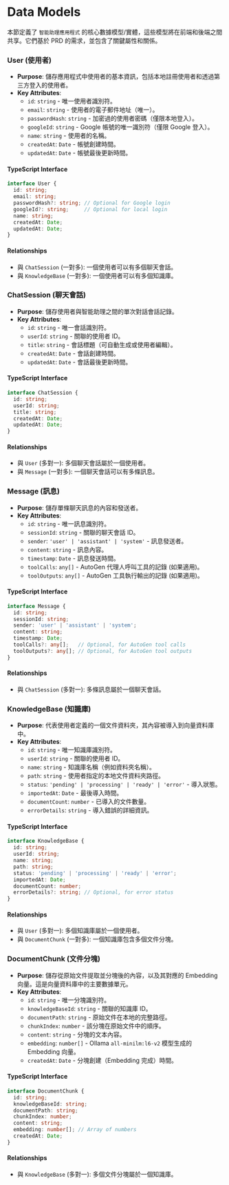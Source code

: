 # Data Models

本節定義了 `智能助理應用程式` 的核心數據模型/實體，這些模型將在前端和後端之間共享。它們基於 PRD 的需求，並包含了關鍵屬性和關係。

### User (使用者)

  * **Purpose**: 儲存應用程式中使用者的基本資訊，包括本地註冊使用者和透過第三方登入的使用者。
  * **Key Attributes**:
      * `id`: `string` - 唯一使用者識別符。
      * `email`: `string` - 使用者的電子郵件地址（唯一）。
      * `passwordHash`: `string` - 加密過的使用者密碼（僅限本地登入）。
      * `googleId`: `string` - Google 帳號的唯一識別符（僅限 Google 登入）。
      * `name`: `string` - 使用者的名稱。
      * `createdAt`: `Date` - 帳號創建時間。
      * `updatedAt`: `Date` - 帳號最後更新時間。

#### TypeScript Interface

```typescript
interface User {
  id: string;
  email: string;
  passwordHash?: string; // Optional for Google login
  googleId?: string;     // Optional for local login
  name: string;
  createdAt: Date;
  updatedAt: Date;
}
```

#### Relationships

  * 與 `ChatSession` (一對多): 一個使用者可以有多個聊天會話。
  * 與 `KnowledgeBase` (一對多): 一個使用者可以有多個知識庫。

### ChatSession (聊天會話)

  * **Purpose**: 儲存使用者與智能助理之間的單次對話會話記錄。
  * **Key Attributes**:
      * `id`: `string` - 唯一會話識別符。
      * `userId`: `string` - 關聯的使用者 ID。
      * `title`: `string` - 會話標題（可自動生成或使用者編輯）。
      * `createdAt`: `Date` - 會話創建時間。
      * `updatedAt`: `Date` - 會話最後更新時間。

#### TypeScript Interface

```typescript
interface ChatSession {
  id: string;
  userId: string;
  title: string;
  createdAt: Date;
  updatedAt: Date;
}
```

#### Relationships

  * 與 `User` (多對一): 多個聊天會話屬於一個使用者。
  * 與 `Message` (一對多): 一個聊天會話可以有多條訊息。

### Message (訊息)

  * **Purpose**: 儲存單條聊天訊息的內容和發送者。
  * **Key Attributes**:
      * `id`: `string` - 唯一訊息識別符。
      * `sessionId`: `string` - 關聯的聊天會話 ID。
      * `sender`: `'user' | 'assistant' | 'system'` - 訊息發送者。
      * `content`: `string` - 訊息內容。
      * `timestamp`: `Date` - 訊息發送時間。
      * `toolCalls`: `any[]` - AutoGen 代理人呼叫工具的記錄 (如果適用)。
      * `toolOutputs`: `any[]` - AutoGen 工具執行輸出的記錄 (如果適用)。

#### TypeScript Interface

```typescript
interface Message {
  id: string;
  sessionId: string;
  sender: 'user' | 'assistant' | 'system';
  content: string;
  timestamp: Date;
  toolCalls?: any[];   // Optional, for AutoGen tool calls
  toolOutputs?: any[]; // Optional, for AutoGen tool outputs
}
```

#### Relationships

  * 與 `ChatSession` (多對一): 多條訊息屬於一個聊天會話。

### KnowledgeBase (知識庫)

  * **Purpose**: 代表使用者定義的一個文件資料夾，其內容被導入到向量資料庫中。
  * **Key Attributes**:
      * `id`: `string` - 唯一知識庫識別符。
      * `userId`: `string` - 關聯的使用者 ID。
      * `name`: `string` - 知識庫名稱（例如資料夾名稱）。
      * `path`: `string` - 使用者指定的本地文件資料夾路徑。
      * `status`: `'pending' | 'processing' | 'ready' | 'error'` - 導入狀態。
      * `importedAt`: `Date` - 最後導入時間。
      * `documentCount`: `number` - 已導入的文件數量。
      * `errorDetails`: `string` - 導入錯誤的詳細資訊。

#### TypeScript Interface

```typescript
interface KnowledgeBase {
  id: string;
  userId: string;
  name: string;
  path: string;
  status: 'pending' | 'processing' | 'ready' | 'error';
  importedAt: Date;
  documentCount: number;
  errorDetails?: string; // Optional, for error status
}
```

#### Relationships

  * 與 `User` (多對一): 多個知識庫屬於一個使用者。
  * 與 `DocumentChunk` (一對多): 一個知識庫包含多個文件分塊。

### DocumentChunk (文件分塊)

  * **Purpose**: 儲存從原始文件提取並分塊後的內容，以及其對應的 Embedding 向量。這是向量資料庫中的主要數據單元。
  * **Key Attributes**:
      * `id`: `string` - 唯一分塊識別符。
      * `knowledgeBaseId`: `string` - 關聯的知識庫 ID。
      * `documentPath`: `string` - 原始文件在本地的完整路徑。
      * `chunkIndex`: `number` - 該分塊在原始文件中的順序。
      * `content`: `string` - 分塊的文本內容。
      * `embedding`: `number[]` - Ollama `all-minilm:l6-v2` 模型生成的 Embedding 向量。
      * `createdAt`: `Date` - 分塊創建（Embedding 完成）時間。

#### TypeScript Interface

```typescript
interface DocumentChunk {
  id: string;
  knowledgeBaseId: string;
  documentPath: string;
  chunkIndex: number;
  content: string;
  embedding: number[]; // Array of numbers
  createdAt: Date;
}
```

#### Relationships

  * 與 `KnowledgeBase` (多對一): 多個文件分塊屬於一個知識庫。

